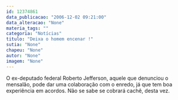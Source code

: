 ```yaml
---
id: 12374861
data_publicacao: "2006-12-02 09:21:00"
data_alteracao: "None"
materia_tags: ""
categoria: "Notícias"
titulo: "Deixa o homem encenar !"
sutia: "None"
chapeu: "None"
autor: "None"
imagem: "None"
---
```

<p>O ex-deputado federal Roberto Jefferson, aquele que denunciou o mensalão, pode dar uma colaboração com o enredo, já que tem boa experiência em acordos. Não se sabe se cobrará cachê, desta vez. </p>
